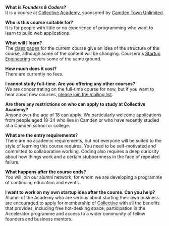 **What is _Founders & Coders_?**  
It is a course at [Collective Academy](http://camdencollective.co.uk/academy/), sponsored by [Camden Town Unlimited](http://www.camdentownunlimited.com/).

**Who is this course suitable for?**  
It is for people with little or no experience of programming who want to learn to build web applications.

**What will I learn?**  
The [class pages](intro) for the current course give an idea of the structure of the course, although some of the content will be changing. Coursera's [Startup Engineering](https://www.coursera.org/course/startup) covers some of the same ground.

**How much does it cost?**  
There are currently no fees.

**I cannot study full-time. Are you offering any other courses?**  
We are concentrating on the full-time course for now, but if you want to hear about new courses, <a href="mailto:collective-academy+subscribe@googlegroups.com" target="_blank">please join the mailing list</a>. 

**Are there any restrictions on who can apply to study at Collective Academy?**  
Anyone over the age of 18 can apply. We particularly welcome applications from people aged 18-24 who live in Camden or who have recently studied at a Camden school or college.

**What are the entry requirements?**  
There are no academic requirements, but not everyone will be suited to the style of learning this course requires. You need to be self-motivated and committed to collaborative working. Coding also requires a deep curiosity about how things work and a certain stubbornness in the face of repeated failure.

**What happens after the course ends?**  
You will join our alumni network, for whom we are developing a programme of continuing education and events.

**I want to work on my own startup idea after the course. Can you help?**  
Alumni of the Academy who are serious about starting their own business are encouraged to apply for membership of [Collective](http://camdencollective.co.uk/hubs/) with all the benefits that provides, including free hot-desking space, participation in the Accelerator programme and access to a wider community of fellow founders and business mentors.





